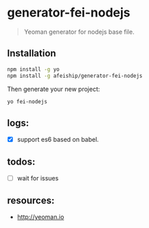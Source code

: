 # generator-fei-nodejs 
> Yeoman generator for nodejs base file.

## Installation
```bash
npm install -g yo
npm install -g afeiship/generator-fei-nodejs
```

Then generate your new project:

```bash
yo fei-nodejs
```

## logs:
+ [x] support es6 based on babel.


## todos:
- [ ] wait for issues


## resources:
+ http://yeoman.io
